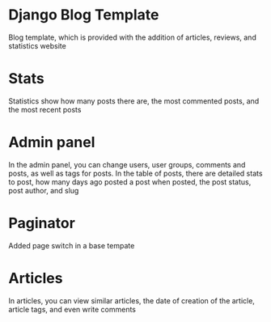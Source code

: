 # Django Blog Template

Blog template, which is provided with the addition of articles, reviews, and statistics website


# Stats

Statistics show how many posts there are, the most commented posts, and the most recent posts

# Admin panel

In the admin panel, you can change users, user groups, comments and posts, as well as tags for posts. In the table of posts, there are detailed stats to post, how many days ago posted a post when posted, the post status, post author, and slug

# Paginator 

Added page switch in a base tempate

# Articles

In articles, you can view similar articles, the date of creation of the article, article tags, and even write comments
